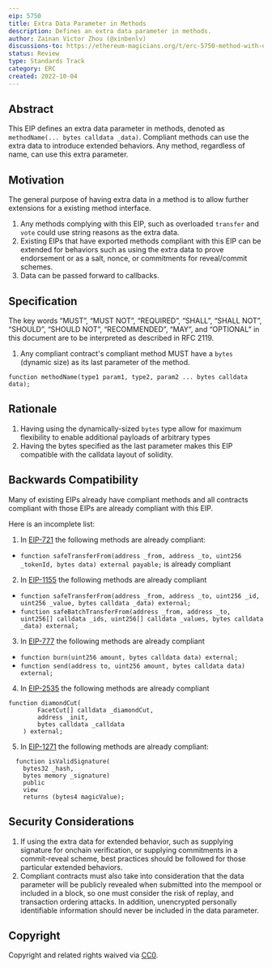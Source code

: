 ```yaml
---
eip: 5750
title: Extra Data Parameter in Methods
description: Defines an extra data parameter in methods.
author: Zainan Victor Zhou (@xinbenlv)
discussions-to: https://ethereum-magicians.org/t/erc-5750-method-with-extra-data/11176
status: Review
type: Standards Track
category: ERC
created: 2022-10-04
---
```


## Abstract

This EIP defines an extra data parameter in methods, denoted as `methodName(... bytes calldata _data)`. Compliant methods
can use the extra data to introduce extended behaviors. Any method, regardless of name, can use this extra parameter.

## Motivation

The general purpose of having extra data in a method is to allow further extensions for a existing method interface.

1. Any methods complying with this EIP, such as overloaded `transfer` and `vote` could use string reasons as the extra data.
2. Existing EIPs that have exported methods compliant with this EIP can be extended for behaviors such as using the extra data to prove endorsement or as a salt, nonce, or commitments for reveal/commit schemes.
3. Data can be passed forward to callbacks.

## Specification

The key words “MUST”, “MUST NOT”, “REQUIRED”, “SHALL”, “SHALL NOT”, “SHOULD”, “SHOULD NOT”, “RECOMMENDED”, “MAY”, and “OPTIONAL” in this document are to be interpreted as described in RFC 2119.

1. Any compliant contract's compliant method MUST have a `bytes` (dynamic size) as its last parameter of the method.

```solidity
function methodName(type1 param1, type2, param2 ... bytes calldata data);
```

## Rationale

1. Having using the dynamically-sized `bytes` type allow for maximum flexibility to enable additional payloads of arbitrary types
2. Having the bytes specified as the last parameter makes this EIP compatible with the calldata layout of solidity.

## Backwards Compatibility

Many of existing EIPs already have compliant methods and all contracts compliant with those EIPs are already compliant with this EIP.

Here is an incomplete list:

1. In [EIP-721](./eip-721.md) the following methods are already compliant:

- `function safeTransferFrom(address _from, address _to, uint256 _tokenId, bytes data) external payable;` is already compliant

2. In [EIP-1155](./eip-1155.md) the following methods are already compliant

- `function safeTransferFrom(address _from, address _to, uint256 _id, uint256 _value, bytes calldata _data) external;`
- `function safeBatchTransferFrom(address _from, address _to, uint256[] calldata _ids, uint256[] calldata _values, bytes calldata _data) external;`

3. In [EIP-777](./eip-777.md) the following methods are already compliant

- `function burn(uint256 amount, bytes calldata data) external;`
- `function send(address to, uint256 amount, bytes calldata data) external;`

4. In [EIP-2535](./eip-2535.md) the following methods are already compliant

```solidity
function diamondCut(
        FacetCut[] calldata _diamondCut,
        address _init,
        bytes calldata _calldata
    ) external;
```

5. In [EIP-1271](./eip-1271.md) the following methods are already compliant:

```solidity
  function isValidSignature(
    bytes32 _hash,
    bytes memory _signature)
    public
    view
    returns (bytes4 magicValue);
```

## Security Considerations

1. If using the extra data for extended behavior, such as supplying signature for onchain verification, or supplying commitments in a commit-reveal scheme, best practices should be followed for those particular extended behaviors.
2. Compliant contracts must also take into consideration that the data parameter will be publicly revealed when submitted into the mempool or included in a block, so one must consider the risk of replay, and transaction ordering attacks. In addition, unencrypted personally identifiable information should never be included in the data parameter.

## Copyright
Copyright and related rights waived via [CC0](../LICENSE.md).
